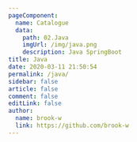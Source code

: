```yaml
---
pageComponent:
  name: Catalogue
  data:
    path: 02.Java
    imgUrl: /img/java.png
    description: Java SpringBoot 
title: Java
date: 2020-03-11 21:50:54
permalink: /java/
sidebar: false
article: false
comment: false
editLink: false
author:
  name: brook-w
  link: https://github.com/brook-w
---
```

